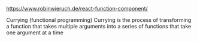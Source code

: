 ﻿https://www.robinwieruch.de/react-function-component/

Currying (functional programming)
Currying is the process of transforming a function that takes multiple arguments into a series of functions that take one argument at a time
